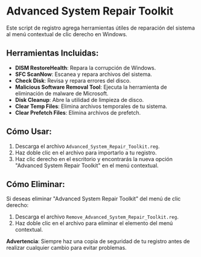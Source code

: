 # Advanced System Repair Toolkit

Este script de registro agrega herramientas útiles de reparación del sistema al menú contextual de clic derecho en Windows.

## Herramientas Incluidas:
- **DISM RestoreHealth**: Repara la corrupción de Windows.
- **SFC ScanNow**: Escanea y repara archivos del sistema.
- **Check Disk**: Revisa y repara errores del disco.
- **Malicious Software Removal Tool**: Ejecuta la herramienta de eliminación de malware de Microsoft.
- **Disk Cleanup**: Abre la utilidad de limpieza de disco.
- **Clear Temp Files**: Elimina archivos temporales de tu sistema.
- **Clear Prefetch Files**: Elimina archivos de prefetch.

## Cómo Usar:
1. Descarga el archivo `Advanced_System_Repair_Toolkit.reg`.
2. Haz doble clic en el archivo para importarlo a tu registro.
3. Haz clic derecho en el escritorio y encontrarás la nueva opción "Advanced System Repair Toolkit" en el menú contextual.

## Cómo Eliminar:
Si deseas eliminar "Advanced System Repair Toolkit" del menú de clic derecho:
1. Descarga el archivo `Remove_Advanced_System_Repair_Toolkit.reg`.
2. Haz doble clic en el archivo para eliminar el elemento del menú contextual.

**Advertencia**: Siempre haz una copia de seguridad de tu registro antes de realizar cualquier cambio para evitar problemas.
